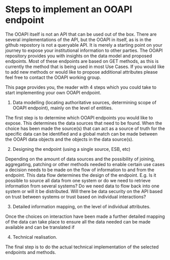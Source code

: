 # Steps to implement an OOAPI endpoint

The OOAPI itself is not an API that can be used out of the box. There are several implementations of the API, but the OOAPI in itself, as is in the github repostory is not a queryable API. It is merely a starting point on your journey to expose your institutional information to other parties. The OOAPI repository provides you with insights on the data model and proposed endpoints. Most of these endpoints are based on GET methods, as this is currently the method that is being used in most Use Cases. If you would like to add new methods or would like to propose additional attributes please feel free to contact the OOAPI working group.

This page provides you, the reader with 4 steps which you could take to start implementing your own OOAPI endpoint.

1. Data modelling (locating authoritative sources, determining scope of OOAPI endpoint), mainly on the level of entities.

The first step is to determine which OOAPI endpoints you would like to expose. This determines the data sources that need to be found. When the choice has been made the source(s) that can act as a source of truth for the specific data can be identified and a global match can be made between the OOAPI data objects and the objects in the data source(s).  

2. Designing the endpoint (using a single source, ESB, etc)

Depending on the amount of data sources and the possibility of joining, aggregating, patching or other methods needed to enable certain use cases a decision needs to be made on the flow of information to and from the endpoint. This data flow determines the design of the endpoint. E.g. Is it possible to source all data from one system or do we need to retrieve information from several systems? Do we need data to flow back into one system or will it be distributed. Will there be data security on the API based on trust between systems or trust based on individual interactions?

3. Detailed information mapping, on the level of individual attributes.

Once the choices on interaction have been made a further detailed mapping of the data can take place to ensure all the data needed can be made available and can be translated if 

4. Technical realisation.

The final step is to do the actual technical implementation of the selected endpoints and methods. 

